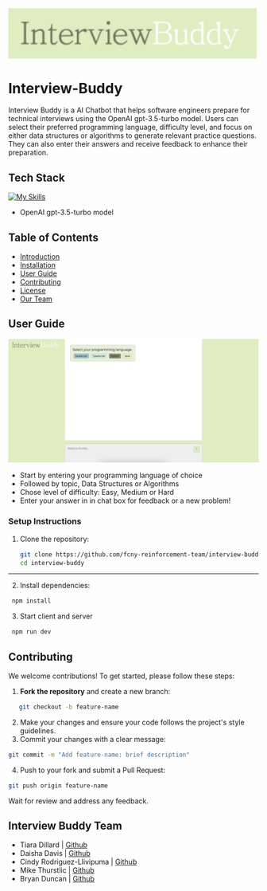 <img src="client/assets/Logo.png" alt="logo" width="500">

# Interview-Buddy

Interview Buddy is a AI Chatbot that helps software engineers prepare for technical interviews using the OpenAI gpt-3.5-turbo model. Users can select their preferred programming language, difficulty level, and focus on either data structures or algorithms to generate relevant practice questions. They can also enter their answers and receive feedback to enhance their preparation.

## Tech Stack

[![My Skills](https://skillicons.dev/icons?i=react,express,nodejs,webpack,typescript,html,css,figma&theme=light)](https://skillicons.dev)

- OpenAI gpt-3.5-turbo model

## Table of Contents

- [Introduction](#Interview-Buddy)
- [Installation](#Setup-Instructions)
- [User Guide](#User-Guide)
- [Contributing](#Contributing)
- [License](#license)
- [Our Team](#Interview-Buddy-Team)

## User Guide

<img src="client/assets/homepage.png" alt="Homepage" width="600">

- Start by entering your programming language of choice
- Followed by topic, Data Structures or Algorithms 
- Chose level of difficulty: Easy, Medium or Hard
- Enter your answer in in chat box for feedback or a new problem!

### Setup Instructions

1. Clone the repository:
   ```bash
   git clone https://github.com/fcny-reinforcement-team/interview-buddy.git
   cd interview-buddy
   ```

---

2. Install dependencies:

```bash
 npm install
```

3. Start client and server

```bash
 npm run dev
```

## Contributing

We welcome contributions! To get started, please follow these steps:

1. **Fork the repository** and create a new branch:

```bash
   git checkout -b feature-name
```

2. Make your changes and ensure your code follows the project's style guidelines.
3. Commit your changes with a clear message:

```bash
git commit -m "Add feature-name: brief description"
```

4. Push to your fork and submit a Pull Request:

```bash
git push origin feature-name
```

Wait for review and address any feedback.

## Interview Buddy Team

- Tiara Dillard | [Github](http://github.com/yosoytiara/)
- Daisha Davis | [Github](https://github.com/daishadavis)
- Cindy Rodriguez-Llivipuma | [Github](https://github.com/csrl23)
- Mike Thurstlic | [Github](https://github.com/thurstlic7)
- Bryan Duncan | [Github](https://github.com/Bduncan87)
